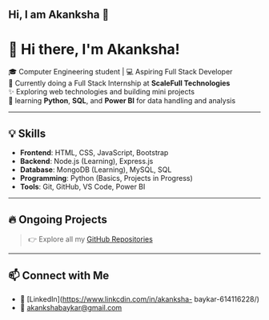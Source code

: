 ## Hi, I am Akanksha 👋
# 👋 Hi there, I'm Akanksha!

🎓 Computer Engineering student | 💻 Aspiring Full Stack Developer  
🌱 Currently doing a Full Stack Internship at **ScaleFull Technologies**  
✨ Exploring web technologies and building mini projects  
🐍 learning **Python**, **SQL**, and **Power BI** for data handling and analysis

---

## 💡 Skills

- **Frontend**: HTML, CSS, JavaScript, Bootstrap
- **Backend**: Node.js (Learning), Express.js
- **Database**: MongoDB (Learning), MySQL, SQL
- **Programming**: Python (Basics, Projects in Progress)
- **Tools**: Git, GitHub, VS Code, Power BI

---

## 🔥 Ongoing Projects

> 👉 Explore all my [GitHub Repositories](https://github.com/Akanksha0217?tab=repositories)

---

## 📫 Connect with Me

- 🔗 [LinkedIn](https://www.linkcdin.com/in/akanksha- baykar-614116228/) 
- 📧 akankshabaykar@gmail.com

